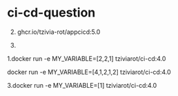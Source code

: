 ﻿# ci-cd-question
2. ghcr.io/tzivia-rot/appcicd:5.0


3.

1.docker run -e MY_VARIABLE=[2,2,1] tziviarot/ci-cd:4.0



docker run -e MY_VARIABLE=[4,1,2,1,2] tziviarot/ci-cd:4.0


3.docker run -e MY_VARIABLE=[1]  tziviarot/ci-cd:4.0


